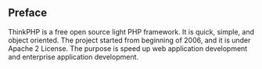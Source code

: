 ## Preface 

ThinkPHP is a free open source light PHP framework. It is quick, simple, and object oriented. The project started from beginning of 2006, and it is under Apache 2 License. The purpose is speed up web application development and enterprise application development.